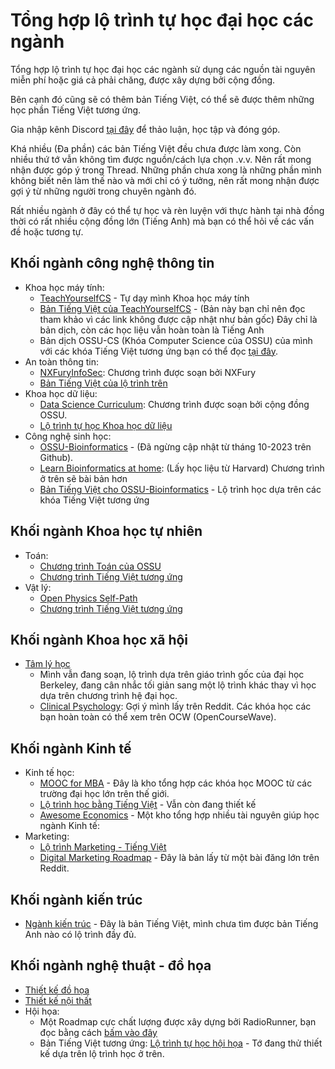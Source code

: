 # Tổng hợp lộ trình tự học đại học các ngành

Tổng hợp lộ trình tự học đại học các ngành sử dụng các nguồn tài nguyên miễn phí hoặc giá cả phải chăng, được xây dựng bởi cộng đồng. 

Bên cạnh đó cũng sẽ có thêm bản Tiếng Việt, có thể sẽ được thêm những học phần Tiếng Việt tương ứng. 

Gia nhập kênh Discord [tại đây](https://discord.gg/4fzTNyP6rC) để thảo luận, học tập và đóng góp.

Khá nhiều (Đa phần) các bản Tiếng Việt đều chưa được làm xong. Còn nhiều thứ tớ vẫn không tìm được nguồn/cách lựa chọn .v.v. Nên rất mong nhận được góp ý trong Thread. Những phần chưa xong là những phần mình không biết nên làm thế nào và mới chỉ có ý tưởng, nên rất mong nhận được gợi ý từ những người trong chuyên ngành đó.

Rất nhiều ngành ở đây có thể tự học và rèn luyện với thực hành tại nhà đồng thời có rất nhiều cộng đồng lớn (Tiếng Anh) mà bạn có thể hỏi về các vấn đề hoặc tương tự.

## Khối ngành công nghệ thông tin

- Khoa học máy tính: 
    + [TeachYourselfCS](https://teachyourselfcs.com/) - Tự dạy mình Khoa học máy tính 
    + [Bản Tiếng Việt của TeachYourselfCS](https://github.com/htdat/TeachYourselfCS-vi/blob/main/README.md) - (Bản này bạn chỉ nên đọc tham khảo vì các link không được cập nhật như bản gốc) Đây chỉ là bản dịch, còn các học liệu vẫn hoàn toàn là Tiếng Anh
    + Bản dịch OSSU-CS (Khóa Computer Science của OSSU) của mình với các khóa Tiếng Việt tương ứng bạn có thể đọc [tại đây](./cntt/khoa-hoc-may-tinh/index.md).
- An toàn thông tin: 
    + [NXFuryInfoSec](https://github.com/TheNXFury/NXFuryInfoSec): Chương trình được soạn bởi NXFury 
    + [Bản Tiếng Việt của lộ trình trên](./cntt/an-toan-thong-tin/README.md)
- Khoa học dữ liệu: 
    + [Data Science Curriculum](https://github.com/ossu/data-science): Chương trình được soạn bởi cộng đồng OSSU.
    + [Lộ trình tự học Khoa học dữ liệu](./cntt/khoa-hoc-du-lieu/index.md)
- Công nghệ sinh học:
    + [OSSU-Bioinformatics](https://github.com/ossu/bioinformatics) - (Đã ngừng cập nhật từ tháng 10-2023 trên Github). 
    + [Learn Bioinformatics at home](https://github.com/harvardinformatics/learning-bioinformatics-at-home):  (Lấy học liệu từ Harvard) Chương trình ở trên sẽ bài bản hơn
    + [Bản Tiếng Việt cho OSSU-Bioinformatics](./cntt/cong-nghe-sinh-hoc/index.md) - Lộ trình học dựa trên các khóa Tiếng Việt tương ứng


## Khối ngành Khoa học tự nhiên

- Toán: 
    + [Chương trình Toán của OSSU](https://github.com/ossu/math)
    + [Chương trình Tiếng Việt tương ứng](./khtn/toan/README.md) 
- Vật lý: 
    + [Open Physics Self-Path](https://github.com/mejbass/Open-Source-Physics-Curicculum)
    + [Chương trình Tiếng Việt tương ứng](./khtn/vat-ly/README.md)

## Khối ngành Khoa học xã hội

- [Tâm lý học](./khxh/tam-ly-hoc/README.md) 
    + Mình vẫn đang soạn, lộ trình dựa trên giáo trình gốc của đại học Berkeley, đang cân nhắc tối giản sang một lộ trình khác thay vì học dựa trên chương trình hệ đại học.
    + [Clinical Psychology](./khxh/tam-ly-hoc/clinical-psychology.md): Gợi ý mình lấy trên Reddit. Các khóa học các bạn hoàn toàn có thể xem trên OCW (OpenCourseWave).

## Khối ngành Kinh tế

- Kinh tế học:
    + [MOOC for MBA](https://github.com/benedictusdps/MOOC-MBA) - Đây là kho tổng hợp các khóa học MOOC từ các trường đại học lớn trên thế giới.
    + [Lộ trình học bằng Tiếng Việt](./kinh-te/kinh-te-hoc/README.md) - Vẫn còn đang thiết kế
    + [Awesome Economics](https://github.com/antontarasenko/awesome-economics) - Một kho tổng hợp nhiều tài nguyên giúp học ngành Kinh tế: 
- Marketing: 
    + [Lộ trình Marketing - Tiếng Việt](./kinh-te/marketing/README.md)
    + [Digital Marketing Roadmap](./kinh-te/marketing/digital-marketing-roadmap.md) - Đây là bản lấy từ một bài đăng lớn trên Reddit.

## Khối ngành kiến trúc
- [Ngành kiến trúc](./ktxd/kien-truc/README.md) - Đây là bản Tiếng Việt, mình chưa tìm được bản Tiếng Anh nào có lộ trình đầy đủ.

## Khối ngành nghệ thuật - đồ họa
- [Thiết kế đồ họa](./nghe-thuat-do-hoa/thiet-ke-do-hoa/README.md)
- [Thiết kế nội thất](./nghe-thuat-do-hoa/thiet-ke-noi-that/README.md)
- Hội họa: 
    + Một Roadmap cực chất lượng được xây dựng bởi RadioRunner, bạn đọc bằng cách [bấm vào đây](https://www.brendanmeachen.com/soloartist)
    + Bản Tiếng Việt tương ứng: [Lộ trình tự học hội họa](./nghe-thuat-do-hoa/hoi-hoa/README.md) - Tớ đang thử thiết kế dựa trên lộ trình học ở trên.